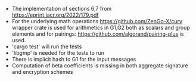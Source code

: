 * The implementation of sections 6,7 from https://eprint.iacr.org/2022/179.pdf
* For the underlying math operations https://github.com/ZenGo-X/curv wrapper crate is used for arithmetics in G1,G2 both as scalars and group elements and for pairings: https://github.com/algorand/pairing-plus is used.
* 'cargo test' will run the tests
* 'libgmp' is needed for the tests to run
* There is implicit hash to G1 for the input messages 
* Computation of beta coefficients is missing in both aggregate signature and encryption schemes
